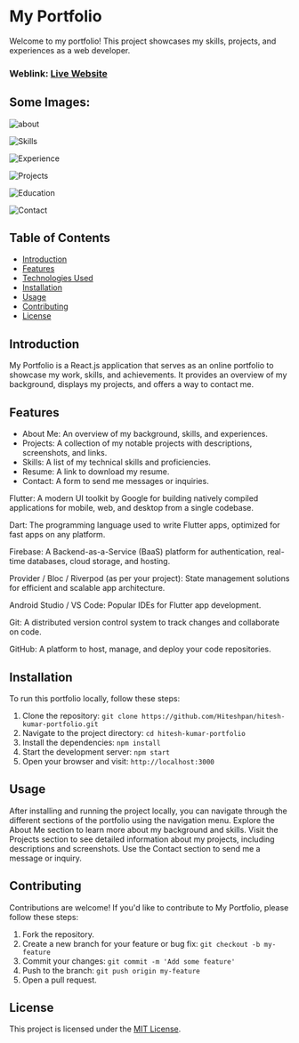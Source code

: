 # My Portfolio
Welcome to my portfolio! This project showcases my skills, projects, and experiences as a web developer.

### Weblink: [Live Website](https://hitesh-kumar-portfolio.vercel.app)
## Some Images:

![about](https://github.com/user-attachments/assets/ba153359-0477-47b7-ac74-e3528ffe1d56)


![Skills](https://github.com/user-attachments/assets/dfc482e3-e66f-4332-97bd-95f1dbd9bfd1)


![Experience](https://github.com/user-attachments/assets/a1dcd067-1873-42e5-8217-ada4ff71a444)

![Projects](https://github.com/user-attachments/assets/3291587f-ac3c-466f-86c5-893528005403)

![Education](https://github.com/user-attachments/assets/f88c4584-0e9c-4d9a-aaf9-16b194862ef0)


![Contact](https://github.com/user-attachments/assets/426f4bc0-aada-4a39-89c1-2c1e2c2b2bd7)




## Table of Contents
- [Introduction](#introduction)
- [Features](#features)
- [Technologies Used](#technologies-used)
- [Installation](#installation)
- [Usage](#usage)
- [Contributing](#contributing)
- [License](#license)

## Introduction
My Portfolio is a React.js application that serves as an online portfolio to showcase my work, skills, and achievements. It provides an overview of my background, displays my projects, and offers a way to contact me.

## Features
- About Me: An overview of my background, skills, and experiences.
- Projects: A collection of my notable projects with descriptions, screenshots, and links.
- Skills: A list of my technical skills and proficiencies.
- Resume: A link to download my resume.
- Contact: A form to send me messages or inquiries.

Flutter: A modern UI toolkit by Google for building natively compiled applications for mobile, web, and desktop from a single codebase.

Dart: The programming language used to write Flutter apps, optimized for fast apps on any platform.

Firebase: A Backend-as-a-Service (BaaS) platform for authentication, real-time databases, cloud storage, and hosting.

Provider / Bloc / Riverpod (as per your project): State management solutions for efficient and scalable app architecture.

Android Studio / VS Code: Popular IDEs for Flutter app development.

Git: A distributed version control system to track changes and collaborate on code.

GitHub: A platform to host, manage, and deploy your code repositories.

## Installation
To run this portfolio locally, follow these steps:

1. Clone the repository: `git clone https://github.com/Hiteshpan/hitesh-kumar-portfolio.git`
2. Navigate to the project directory: `cd hitesh-kumar-portfolio`
3. Install the dependencies: `npm install`
4. Start the development server: `npm start`
5. Open your browser and visit: `http://localhost:3000`

## Usage
After installing and running the project locally, you can navigate through the different sections of the portfolio using the navigation menu. Explore the About Me section to learn more about my background and skills. Visit the Projects section to see detailed information about my projects, including descriptions and screenshots. Use the Contact section to send me a message or inquiry.

## Contributing
Contributions are welcome! If you'd like to contribute to My Portfolio, please follow these steps:

1. Fork the repository.
2. Create a new branch for your feature or bug fix: `git checkout -b my-feature`
3. Commit your changes: `git commit -m 'Add some feature'`
4. Push to the branch: `git push origin my-feature`
5. Open a pull request.

## License
This project is licensed under the [MIT License](LICENSE).
